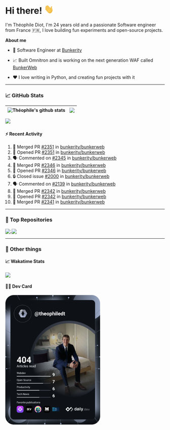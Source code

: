 # Hi there! <img src="./wave.gif" width="30px" height="30px" />

I'm Théophile Diot, I'm 24 years old and a passionate Software engineer from France 🇫🇷, I love building fun experiments and open-source projects.

**About me**

- 💼 Software Engineer at [Bunkerity](https://www.bunkerity.com/)

- 📈 Built Omnitron and is working on the next generation WAF called [BunkerWeb](https://www.bunkerweb.io)

- ❤️ I love writing in Python, and creating fun projects with it

---

### 📈 GitHub Stats

| <img align="center" src="https://github-readme-stats.vercel.app/api?username=TheophileDiot&show_icons=true&include_all_commits=true&theme=algolia&hide_border=true&rank_icon=github" alt="Théophile's github stats" /> | <img align="center" src="https://github-readme-stats.vercel.app/api/top-langs/?username=TheophileDiot&layout=compact&theme=algolia&hide_border=true" /> |
| ---------------------------------------------------------------------------------------------------------------------------------------------------------------------------------------------------------------------- | ------------------------------------------------------------------------------------------------------------------------------------------------------- |

![](https://github-readme-activity-graph.vercel.app/graph?username=TheophileDiot&theme=tokyo-night)

#### :zap: Recent Activity

<!--START_SECTION:activity-->
1. 🎉 Merged PR [#2351](https://github.com/bunkerity/bunkerweb/pull/2351) in [bunkerity/bunkerweb](https://github.com/bunkerity/bunkerweb)
2. 💪 Opened PR [#2351](https://github.com/bunkerity/bunkerweb/pull/2351) in [bunkerity/bunkerweb](https://github.com/bunkerity/bunkerweb)
3. 🗣 Commented on [#2345](https://github.com/bunkerity/bunkerweb/issues/2345#issuecomment-2939478202) in [bunkerity/bunkerweb](https://github.com/bunkerity/bunkerweb)
4. 🎉 Merged PR [#2346](https://github.com/bunkerity/bunkerweb/pull/2346) in [bunkerity/bunkerweb](https://github.com/bunkerity/bunkerweb)
5. 💪 Opened PR [#2346](https://github.com/bunkerity/bunkerweb/pull/2346) in [bunkerity/bunkerweb](https://github.com/bunkerity/bunkerweb)
6. 🔒 Closed issue [#2000](https://github.com/bunkerity/bunkerweb/issues/2000) in [bunkerity/bunkerweb](https://github.com/bunkerity/bunkerweb)
7. 🗣 Commented on [#2139](https://github.com/bunkerity/bunkerweb/issues/2139#issuecomment-2934186141) in [bunkerity/bunkerweb](https://github.com/bunkerity/bunkerweb)
8. 🎉 Merged PR [#2342](https://github.com/bunkerity/bunkerweb/pull/2342) in [bunkerity/bunkerweb](https://github.com/bunkerity/bunkerweb)
9. 💪 Opened PR [#2342](https://github.com/bunkerity/bunkerweb/pull/2342) in [bunkerity/bunkerweb](https://github.com/bunkerity/bunkerweb)
10. 🎉 Merged PR [#2341](https://github.com/bunkerity/bunkerweb/pull/2341) in [bunkerity/bunkerweb](https://github.com/bunkerity/bunkerweb)
<!--END_SECTION:activity-->

---

### 🔧 Top Repositories

<a href="https://github.com/bunkerity/bunkerweb">
  <img align="center" src="https://github-readme-stats.vercel.app/api/pin/?username=Bunkerity&repo=bunkerweb&theme=algolia" />
</a>
<a href="https://github.com/TheophileDiot/Omnitron">
  <img align="center" src="https://github-readme-stats.vercel.app/api/pin/?username=TheophileDiot&repo=Omnitron&theme=algolia" />
</a>

---

### 🎉 Other things

#### 📈 Wakatime Stats

<a href="https://wakatime.com/@theophile_bunkerity">
  <img align="center" src="https://github-readme-stats.vercel.app/api/wakatime?username=3aa5ce41-c253-43d9-8441-a721e446a45f&layout=compact&theme=algolia" />
</a>

#### 👨‍💻 Dev Card

<a href="https://app.daily.dev/TheophileDt">
  <img src="./devcard.svg" width="300" alt="Théophile Diot's Dev Card"/>
</a>

